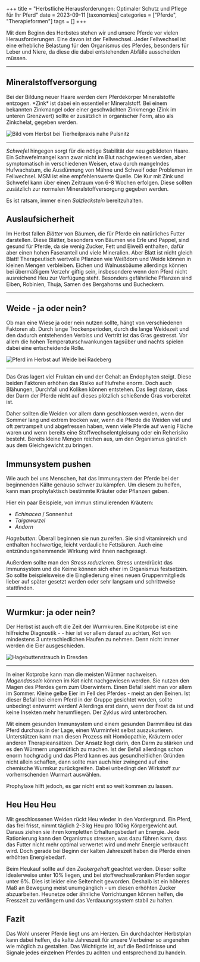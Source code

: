 +++
title = "Herbstliche Herausforderungen: Optimaler Schutz und Pflege für Ihr Pferd"
date = 2023-09-11
[taxonomies]
categories = ["Pferde", "Therapieformen"]
tags = []
+++

Mit dem Beginn des Herbstes stehen wir und unsere Pferde vor vielen Herausforderungen. Eine davon ist der Fellwechsel. Jeder Fellwechsel ist eine erhebliche Belastung für den Organismus des Pferdes, besonders für Leber und Niere, da diese die dabei entstehenden Abfälle ausscheiden müssen.


<!-- more -->

<div class="container marketing">
  <hr class="featurette-divider">
  <div class="row featurette">
    <div class="col-md-7 order-md-2">
      <h2 class="featurette-heading">Mineralstoffversorgung</h2>
      <p class="lead">Bei der Bildung neuer Haare werden dem Pferdekörper Mineralstoffe entzogen. *Zink* ist dabei ein essentieller Mineralstoff. Bei einem bekannten Zinkmangel oder einer geschwächten Zinkmenge (Zink im unteren Grenzwert) sollte er zusätzlich in organischer Form, also als Zinkchelat, gegeben werden.</p>    
    </div>
    <div class="col-md-5">
        <picture>
          <source media="(max-width: 319px)" srcset="https://tierheilpraxis-jessican.de/img/blog/herbst_pferd_1_320.avif 304w" type="image/avif" sizes="95vw">
          <source media="(max-width: 319px)" srcset="https://tierheilpraxis-jessican.de/img/blog/herbst_pferd_1_320.webp 304w" type="image/webp" sizes="95vw">
          <source media="(max-width: 319px)" srcset="https://tierheilpraxis-jessican.de/img/blog/herbst_pferd_1_320.jpeg 304w" type="image/jpeg" sizes="95vw">
          <source media="(min-width: 320px) and (max-width: 639px)" srcset="https://tierheilpraxis-jessican.de/img/blog/herbst_pferd_1_640.avif 608w" type="image/avif" sizes="95vw">
          <source media="(min-width: 320px) and (max-width: 639px)" srcset="https://tierheilpraxis-jessican.de/img/blog/herbst_pferd_1_640.webp 608w" type="image/webp" sizes="95vw">
          <source media="(min-width: 320px) and (max-width: 639px)" srcset="https://tierheilpraxis-jessican.de/img/blog/herbst_pferd_1_640.jpeg 608w" type="image/jpeg" sizes="95vw">
          <source media="(min-width: 640px) and (max-width: 767px)" srcset="https://tierheilpraxis-jessican.de/img/blog/herbst_pferd_1_768.avif 729w" type="image/avif" sizes="95vw">
          <source media="(min-width: 640px) and (max-width: 767px)" srcset="https://tierheilpraxis-jessican.de/img/blog/herbst_pferd_1_768.webp 729w" type="image/webp" sizes="95vw">
          <source media="(min-width: 640px) and (max-width: 767px)" srcset="https://tierheilpraxis-jessican.de/img/blog/herbst_pferd_1_768.jpeg 729w" type="image/jpeg" sizes="95vw">
          <source media="(min-width: 768px)" srcset="https://tierheilpraxis-jessican.de/img/blog/herbst_pferd_1_1024.avif 972w" type="image/avif" sizes="95vw">
          <source media="(min-width: 768px)" srcset="https://tierheilpraxis-jessican.de/img/blog/herbst_pferd_1_1024.webp 972w" type="image/webp" sizes="95vw">
          <source media="(min-width: 768px)" srcset="https://tierheilpraxis-jessican.de/img/blog/herbst_pferd_1_1024.jpeg 972w" type="image/jpeg" sizes="95vw">
          <img src="https://tierheilpraxis-jessican.de/img/blog/herbst_pferd_1_1024.jpeg" alt="Bild vom Herbst bei Tierheilpraxis nahe Pulsnitz" title="Bild vom Herbst bei Tierheilpraxis nahe Pulsnitz" loading="lazy" sizes="95vw"   class="featurette-image img-fluid mx-auto rounded-img" style="aspect-ratio: 1/1; object-fit: cover;">
      </picture>
    </div>
  </div>
  <hr class="featurette-divider">
</div>


*Schwefel* hingegen sorgt für die nötige Stabilität der neu gebildeten Haare. Ein Schwefelmangel kann zwar nicht im Blut nachgewiesen werden, aber symptomatisch in verschiedenen Weisen, etwa durch mangelndes Hufwachstum, die Ausdünnung von Mähne und Schweif oder Problemen im Fellwechsel. MSM ist eine empfehlenswerte Quelle.
Die Kur mit Zink und Schwefel kann über einen Zeitraum von 6-8 Wochen erfolgen.
Diese sollten zusätzlich zur normalen Mineralstoffversorgung gegeben werden.


Es ist ratsam, immer einen *Salzleckstein* bereitzuhalten.


## Auslaufsicherheit
Im Herbst fallen *Blätter* von Bäumen, die für Pferde ein natürliches Futter darstellen. Diese Blätter, besonders von Bäumen wie Erle und Pappel, sind gesund für Pferde, da sie wenig Zucker, Fett und Eiweiß enthalten, dafür aber einen hohen Faseranteil und viele Mineralien. Aber Blatt ist nicht gleich Blatt! Therapeutisch wertvolle Pflanzen wie Weißdorn und Weide können in kleinen Mengen verbleiben.
Eichen und Walnussbäume allerdings können bei übermäßigem Verzehr giftig sein, insbesondere wenn dem Pferd nicht ausreichend Heu zur Verfügung steht.
Besonders gefährliche Pflanzen sind Eiben, Robinien, Thuja, Samen des Bergahorns und Bucheckern.

<div class="container marketing">
  <hr class="featurette-divider">
  <div class="row featurette">
    <div class="col-md-7 order-md-2">
      <h2 class="featurette-heading">Weide - ja oder nein?</h2>
      <p class="lead">Ob man eine Wiese ja oder nein nutzen sollte, hängt von verschiedenen Faktoren ab. Durch lange Trockenperioden, durch die lange Weidezeit und den dadurch entstehenden Verbiss und Vertritt ist das Gras gestresst. Vor allem die hohen Temperaturschwankungen tagsüber und nachts spielen dabei eine entscheidende Rolle.</p>    
    </div>
    <div class="col-md-5">
        <picture>
          <source media="(max-width: 319px)" srcset="https://tierheilpraxis-jessican.de/img/blog/herbst_pferd_2_320.avif 304w" type="image/avif" sizes="95vw">
          <source media="(max-width: 319px)" srcset="https://tierheilpraxis-jessican.de/img/blog/herbst_pferd_2_320.webp 304w" type="image/webp" sizes="95vw">
          <source media="(max-width: 319px)" srcset="https://tierheilpraxis-jessican.de/img/blog/herbst_pferd_2_320.jpeg 304w" type="image/jpeg" sizes="95vw">
          <source media="(min-width: 320px) and (max-width: 639px)" srcset="https://tierheilpraxis-jessican.de/img/blog/herbst_pferd_2_640.avif 608w" type="image/avif" sizes="95vw">
          <source media="(min-width: 320px) and (max-width: 639px)" srcset="https://tierheilpraxis-jessican.de/img/blog/herbst_pferd_2_640.webp 608w" type="image/webp" sizes="95vw">
          <source media="(min-width: 320px) and (max-width: 639px)" srcset="https://tierheilpraxis-jessican.de/img/blog/herbst_pferd_2_640.jpeg 608w" type="image/jpeg" sizes="95vw">
          <source media="(min-width: 640px) and (max-width: 767px)" srcset="https://tierheilpraxis-jessican.de/img/blog/herbst_pferd_2_768.avif 729w" type="image/avif" sizes="95vw">
          <source media="(min-width: 640px) and (max-width: 767px)" srcset="https://tierheilpraxis-jessican.de/img/blog/herbst_pferd_2_768.webp 729w" type="image/webp" sizes="95vw">
          <source media="(min-width: 640px) and (max-width: 767px)" srcset="https://tierheilpraxis-jessican.de/img/blog/herbst_pferd_2_768.jpeg 729w" type="image/jpeg" sizes="95vw">
          <source media="(min-width: 768px)" srcset="https://tierheilpraxis-jessican.de/img/blog/herbst_pferd_2_1024.avif 972w" type="image/avif" sizes="95vw">
          <source media="(min-width: 768px)" srcset="https://tierheilpraxis-jessican.de/img/blog/herbst_pferd_2_1024.webp 972w" type="image/webp" sizes="95vw">
          <source media="(min-width: 768px)" srcset="https://tierheilpraxis-jessican.de/img/blog/herbst_pferd_2_1024.jpeg 972w" type="image/jpeg" sizes="95vw">
          <img src="https://tierheilpraxis-jessican.de/img/blog/herbst_pferd_2_1024.jpeg" alt="Pferd im Herbst auf Weide bei Radeberg" title="Pferd im Herbst auf Weide bei Radeberg" loading="lazy" sizes="95vw"   class="featurette-image img-fluid mx-auto rounded-img" style="aspect-ratio: 1/1; object-fit: cover;">
      </picture>
    </div>
  </div>
  <hr class="featurette-divider">
</div>


Das Gras lagert viel Fruktan ein und der Gehalt an Endophyten steigt.
Diese beiden Faktoren erhöhen das Risiko auf Hufrehe enorm. Doch auch Blähungen, Durchfall und Koliken können entstehen. Das liegt daran, dass der Darm der Pferde nicht auf dieses plötzlich schießende Gras vorbereitet ist.

Daher sollten die Weiden vor allem dann geschlossen werden, wenn der Sommer lang und extrem trocken war, wenn die Pferde die Weiden viel und oft zertrampelt und abgefressen haben, wenn viele Pferde auf wenig Fläche waren und wenn bereits eine Stoffwechselentgleisung oder ein Reherisiko besteht. Bereits kleine Mengen reichen aus, um den Organismus gänzlich aus dem Gleichgewicht zu bringen.


## Immunsystem pushen
Wie auch bei uns Menschen, hat das Immunsystem der Pferde bei der beginnenden Kälte genauso schwer zu kämpfen.
Um diesem zu helfen, kann man prophylaktisch bestimmte Kräuter oder Pflanzen geben.


Hier ein paar Beispiele, von immun stimulierenden Kräutern:
- *Echinacea* / Sonnenhut
- *Taigawurzel*
- *Andorn*

*Hagebutten*: Überall beginnen sie nun zu reifen. Sie sind vitaminreich und enthalten hochwertige, leicht verdauliche Fettsäuren. Auch eine entzündungshemmende Wirkung wird ihnen nachgesagt.

Außerdem sollte man den *Stress reduzieren*. Stress unterdrückt das Immunsystem und die Keime können sich eher im Organismus festsetzen. So sollte beispielsweise die Eingliederung eines neuen Gruppenmitglieds lieber auf später gesetzt werden oder sehr langsam und schrittweise stattfinden.

<div class="container marketing">
  <hr class="featurette-divider">
  <div class="row featurette">
    <div class="col-md-7 order-md-2">
      <h2 class="featurette-heading">Wurmkur: ja oder nein?</h2>
      <p class="lead">Der Herbst ist auch oft die Zeit der Wurmkuren. Eine Kotprobe ist eine hilfreiche Diagnostik - - hier ist vor allem darauf zu achten, Kot von mindestens 3 unterschiedlichen Haufen zu nehmen. Denn nicht immer werden die Eier ausgeschieden.</p>    
    </div>
    <div class="col-md-5">
        <picture>
          <source media="(max-width: 319px)" srcset="https://tierheilpraxis-jessican.de/img/blog/herbst_pferd_3_320.avif 304w" type="image/avif" sizes="95vw">
          <source media="(max-width: 319px)" srcset="https://tierheilpraxis-jessican.de/img/blog/herbst_pferd_3_320.webp 304w" type="image/webp" sizes="95vw">
          <source media="(max-width: 319px)" srcset="https://tierheilpraxis-jessican.de/img/blog/herbst_pferd_3_320.jpeg 304w" type="image/jpeg" sizes="95vw">
          <source media="(min-width: 320px) and (max-width: 639px)" srcset="https://tierheilpraxis-jessican.de/img/blog/herbst_pferd_3_640.avif 608w" type="image/avif" sizes="95vw">
          <source media="(min-width: 320px) and (max-width: 639px)" srcset="https://tierheilpraxis-jessican.de/img/blog/herbst_pferd_3_640.webp 608w" type="image/webp" sizes="95vw">
          <source media="(min-width: 320px) and (max-width: 639px)" srcset="https://tierheilpraxis-jessican.de/img/blog/herbst_pferd_3_640.jpeg 608w" type="image/jpeg" sizes="95vw">
          <source media="(min-width: 640px) and (max-width: 767px)" srcset="https://tierheilpraxis-jessican.de/img/blog/herbst_pferd_3_768.avif 729w" type="image/avif" sizes="95vw">
          <source media="(min-width: 640px) and (max-width: 767px)" srcset="https://tierheilpraxis-jessican.de/img/blog/herbst_pferd_3_768.webp 729w" type="image/webp" sizes="95vw">
          <source media="(min-width: 640px) and (max-width: 767px)" srcset="https://tierheilpraxis-jessican.de/img/blog/herbst_pferd_3_768.jpeg 729w" type="image/jpeg" sizes="95vw">
          <source media="(min-width: 768px)" srcset="https://tierheilpraxis-jessican.de/img/blog/herbst_pferd_3_1024.avif 972w" type="image/avif" sizes="95vw">
          <source media="(min-width: 768px)" srcset="https://tierheilpraxis-jessican.de/img/blog/herbst_pferd_3_1024.webp 972w" type="image/webp" sizes="95vw">
          <source media="(min-width: 768px)" srcset="https://tierheilpraxis-jessican.de/img/blog/herbst_pferd_3_1024.jpeg 972w" type="image/jpeg" sizes="95vw">
          <img src="https://tierheilpraxis-jessican.de/img/blog/herbst_pferd_3_1024.jpeg" alt="Hagebuttenstrauch in Dresden" title="Hagebuttenstrauch in Dresden" loading="lazy" sizes="95vw"   class="featurette-image img-fluid mx-auto rounded-img" style="aspect-ratio: 1/1; object-fit: cover;">
      </picture>
    </div>
  </div>
  <hr class="featurette-divider">
</div>

In einer Kotprobe kann man die meisten Würmer nachweisen. *Magendasseln* können im Kot nicht nachgewiesen werden. Sie nutzen den Magen des Pferdes gern zum Überwintern. Einen Befall sieht man vor allem im Sommer. Kleine gelbe Eier im Fell des Pferdes - meist an den Beinen. Ist dieser Befall bei einem Pferd in der Gruppe gesichtet worden, sollte unbedingt entwurmt werden! Allerdings erst dann, wenn der Frost da ist und keine Insekten mehr herumfliegen. Der Zyklus wird unterbrochen.

Mit einem gesunden Immunsystem und einem gesunden Darmmilieu ist das Pferd durchaus in der Lage, einen Wurminfekt selbst auszukurieren. Unterstützen kann man diesen Prozess mit Homöopathie, Kräutern oder anderen Therapieansätzen. Der Ansatz liegt darin, den Darm zu stärken und es den Würmern ungemütlich zu machen.
Ist der Befall allerdings schon enorm hochgradig und das Pferd kann es aus gesundheitlichen Gründen nicht allein schaffen, dann sollte man auch hier zwingend auf eine chemische Wurmkur zurückgreifen. Dabei unbedingt den Wirkstoff zur vorherrschenden Wurmart auswählen.

Prophylaxe hilft jedoch, es gar nicht erst so weit kommen zu lassen.


## Heu Heu Heu
Mit geschlossenen Weiden rückt Heu wieder in den Vordergrund.
Ein Pferd, das frei frisst, nimmt täglich 2-3 kg Heu pro 100kg Körpergewicht auf. Daraus ziehen sie ihren kompletten Erhaltungsbedarf an Energie.
Jede Rationierung kann den Organismus stressen, was dazu führen kann, dass das Futter nicht mehr optimal verwertet wird und mehr Energie verbraucht wird.
Doch gerade bei Beginn der kalten Jahreszeit haben die Pferde einen erhöhten Energiebedarf.


Beim Heukauf sollte auf den *Zuckergehalt* geachtet werden. Dieser sollte idealerweise unter 10% liegen, und bei stoffwechselkranken Pferden sogar unter 6%. Dies ist leider eine Seltenheit geworden. Deshalb ist ein höheres Maß an Bewegung meist unumgänglich - um diesen erhöhten Zucker abzuarbeiten.
Heunetze oder ähnliche Vorrichtungen können helfen, die Fresszeit zu verlängern und das Verdauungssystem stabil zu halten.


## Fazit
Das Wohl unserer Pferde liegt uns am Herzen. Ein durchdachter Herbstplan kann dabei helfen, die kalte Jahreszeit für unsere Vierbeiner so angenehm wie möglich zu gestalten. Das Wichtigste ist, auf die Bedürfnisse und Signale jedes einzelnen Pferdes zu achten und entsprechend zu handeln.